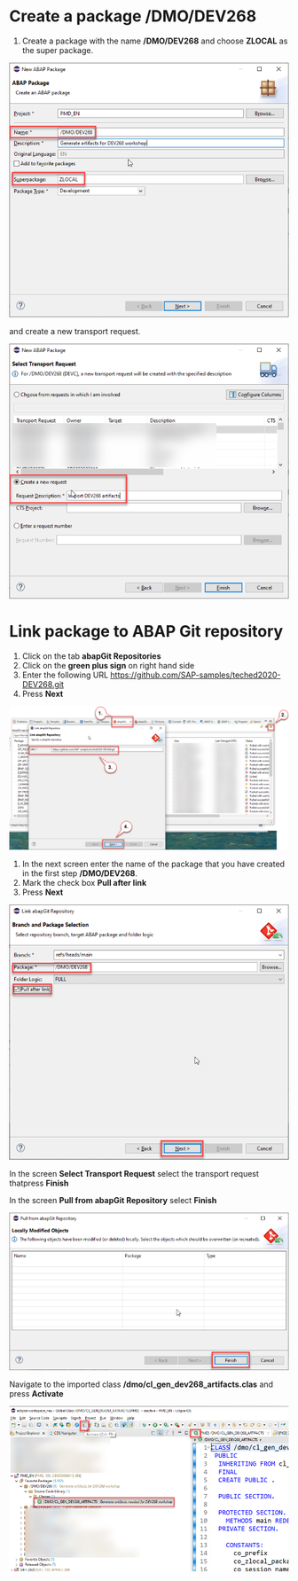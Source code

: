 # Create a package /DMO/DEV268

1. Create a package with the name **/DMO/DEV268** and choose **ZLOCAL** as the super package.

 ![Create package](images/0700.png)

and create a new transport request.   

 ![Create transport request](images/0710.png)   

# Link package to ABAP Git repository

1. Click on the tab **abapGit Repositories**
2. Click on the **green plus sign** on right hand side
3. Enter the following URL https://github.com/SAP-samples/teched2020-DEV268.git
4. Press **Next**

 ![Link abapGit repository](images/0720.png)

1. In the next screen enter the name of the package that you have created in the first step **/DMO/DEV268**.
2. Mark the check box **Pull after link**
3. Press **Next**

 ![Select package and branch](images/0740.png)

In the screen **Select Transport Request** select the transport request thatpress **Finish**   

In the screen **Pull from abapGit Repository** select **Finish**

 ![Pull](images/0750.png)   
 
Navigate to the imported class **/dmo/cl_gen_dev268_artifacts.clas** and press **Activate**  

  ![Activate class](images/0770.png) 
  
  






